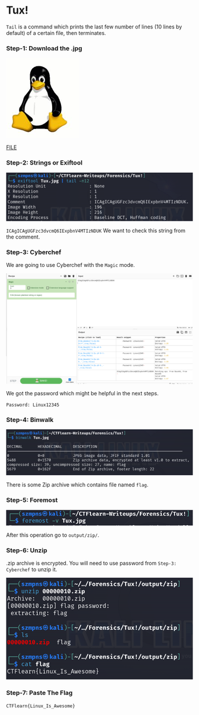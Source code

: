 # Tux!  

`Tail` is a command which prints the last few number of lines (10 lines by default) of a certain file, then terminates.

### Step-1: Download the .jpg

![jpg](Tux.jpg)

[FILE](Tux.jpg)

### Step-2: Strings or Exiftool

![Exiftool](tuxexif.png)

`ICAgICAgUGFzc3dvcmQ6IExpbnV4MTIzNDUK`
We want to check this string from the comment. 

### Step-3: Cyberchef

We are going to use Cyberchef with the `Magic` mode.

![Cyberchef](tuxcyberchef.png)

We got the password which might be helpful in the next steps.

```
Password: Linux12345
```
### Step-4: Binwalk

![Binwalk](tuxbinwalk.png)

There is some Zip archive which contains file named `flag`.

### Step-5: Foremost

![Foremost](tuxforemost.png)

After this operation go to `output/zip/`.

### Step-6: Unzip

.zip archive is encrypted. You will need to use password from `Step-3: Cyberchef` to unzip it.

![Unzip](tuxunzip.png)

### Step-7: Paste The Flag

```
CTFlearn{Linux_Is_Awesome}
```

